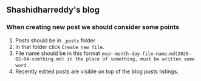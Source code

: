 ## Shashidharreddy's blog

### When creating new post we should consider some points

1. Posts should be in `_posts` folder
2. In that folder click `Create new file`. 
3. File name should be in this format `year-month-day-file-name.md(2020-02-04-somthing.md) in the place of something, must be written some word` .
4. Recently edited posts are visible on top of the blog posts listings.
